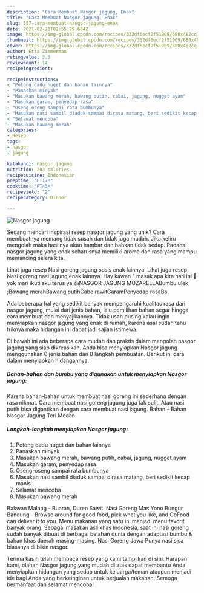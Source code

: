 ```yaml
---
description: "Cara Membuat Nasgor jagung, Enak"
title: "Cara Membuat Nasgor jagung, Enak"
slug: 557-cara-membuat-nasgor-jagung-enak
date: 2021-02-21T02:55:29.604Z
image: https://img-global.cpcdn.com/recipes/332df6ecf2f51969/680x482cq70/nasgor-jagung-foto-resep-utama.jpg
thumbnail: https://img-global.cpcdn.com/recipes/332df6ecf2f51969/680x482cq70/nasgor-jagung-foto-resep-utama.jpg
cover: https://img-global.cpcdn.com/recipes/332df6ecf2f51969/680x482cq70/nasgor-jagung-foto-resep-utama.jpg
author: Etta Zimmerman
ratingvalue: 3.3
reviewcount: 14
recipeingredient:

recipeinstructions:
- "Potong dadu nuget dan bahan lainnya"
- "Panaskan minyak"
- "Masukan bawang merah, bawang putih, cabai, jagung, nugget ayam"
- "Masukan garam, penyedap rasa"
- "Oseng-oseng sampai rata bumbunya"
- "Masukan nasi sambil diaduk sampai dirasa matang, beri sedikit kecap manis"
- "Selamat mencoba"
- "Masukan bawang merah"
categories:
- Resep
tags:
- nasgor
- jagung

katakunci: nasgor jagung 
nutrition: 203 calories
recipecuisine: Indonesian
preptime: "PT17M"
cooktime: "PT43M"
recipeyield: "2"
recipecategory: Dinner

---
```



![Nasgor jagung](https://img-global.cpcdn.com/recipes/332df6ecf2f51969/680x482cq70/nasgor-jagung-foto-resep-utama.jpg)

Sedang mencari inspirasi resep nasgor jagung yang unik? Cara membuatnya memang tidak susah dan tidak juga mudah. Jika keliru mengolah maka hasilnya akan hambar dan bahkan tidak sedap. Padahal nasgor jagung yang enak seharusnya memiliki aroma dan rasa yang mampu memancing selera kita.

Lihat juga resep Nasi goreng jagung sosis enak lainnya. Lihat juga resep Nasi goreng nasi jagung enak lainnya. Hay kawan &#34; masak apa kita hari ini 🧐yok mari ikuti aku terus ya 👍NASGOR JAGUNG MOZARELLABumbu ulek ;Bawang merahBawang putihCabe rawitGaramPenyedap rasaBa.

Ada beberapa hal yang sedikit banyak mempengaruhi kualitas rasa dari nasgor jagung, mulai dari jenis bahan, lalu pemilihan bahan segar hingga cara membuat dan menyajikannya. Tidak usah pusing kalau ingin menyiapkan nasgor jagung yang enak di rumah, karena asal sudah tahu triknya maka hidangan ini dapat jadi sajian istimewa.


Di bawah ini ada beberapa cara mudah dan praktis dalam mengolah nasgor jagung yang siap dikreasikan. Anda bisa menyiapkan Nasgor jagung menggunakan 0 jenis bahan dan 8 langkah pembuatan. Berikut ini cara dalam menyiapkan hidangannya.

<!--inarticleads1-->

##### Bahan-bahan dan bumbu yang digunakan untuk menyiapkan Nasgor jagung:



Karena bahan-bahan untuk membuat nasi goreng ini sederhana dengan rasa nikmat. Cara membuat nasi goreng jagung juga tak sulit. Atau nasi putih bisa digantikan dengan cara membuat nasi jagung. Bahan - Bahan Nasgor Jagung Teri Medan. 

<!--inarticleads2-->

##### Langkah-langkah menyiapkan Nasgor jagung:

1. Potong dadu nuget dan bahan lainnya
1. Panaskan minyak
1. Masukan bawang merah, bawang putih, cabai, jagung, nugget ayam
1. Masukan garam, penyedap rasa
1. Oseng-oseng sampai rata bumbunya
1. Masukan nasi sambil diaduk sampai dirasa matang, beri sedikit kecap manis
1. Selamat mencoba
1. Masukan bawang merah


Bakwan Malang - Buaran, Duren Sawit. Nasi Goreng Mas Yono Bungur, Bandung - Browse around for good food, pick what you like, and GoFood can deliver it to you. Menu makanan yang satu ini menjadi menu favorit banyak orang. Sebagai masakan asli khas Indonesia, saat ini nasi goreng sudah banyak dibuat di berbagai belahan dunia dengan adaptasi bumbu &amp; bahan khas daerah masing-masing. Nasi Goreng Jawa Punya nasi sisa biasanya di bikin nasgor. 

Terima kasih telah membaca resep yang kami tampilkan di sini. Harapan kami, olahan Nasgor jagung yang mudah di atas dapat membantu Anda menyiapkan hidangan yang sedap untuk keluarga/teman ataupun menjadi ide bagi Anda yang berkeinginan untuk berjualan makanan. Semoga bermanfaat dan selamat mencoba!
